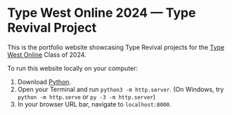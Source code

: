 # Type West Online 2024 — Type Revival Project
 
This is the portfolio website showcasing Type Revival projects for the [Type West Online](https://letterformarchive.org/type-west-online/) Class of 2024.

To run this website locally on your computer:
1. Download [Python](https://www.python.org/downloads/).
2. Open your Terminal and run `python3 -m http.server`. (On Windows, try `python -m http.serve` or `py -3 -m http.server`)
3. In your browser URL bar, navigate to `localhost:8000`.